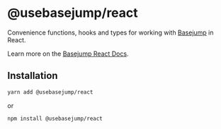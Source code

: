 # @usebasejump/react

Convenience functions, hooks and types for working with [Basejump](https://usebasejump.com) in React.

Learn more on the [Basejump React Docs](https://usebasejump.com/docs/react).

## Installation

```bash
yarn add @usebasejump/react
```

or

```bash
npm install @usebasejump/react
```
